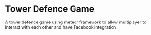 # Tower Defence Game
A tower defence game using meteor framework to allow multiplayer to interact with each other and have Facebook integration
